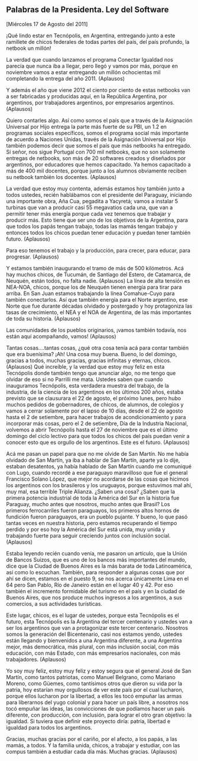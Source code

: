 Palabras de la Presidenta. Ley del Software
-------------------------------------------

[Miércoles 17 de Agosto del 2011]

¡Qué lindo estar en Tecnópolis, en Argentina, entregando junto a este
ramillete de chicos federales de todas partes del país, del país
profundo, la netbook un millón!

La verdad que cuando lanzamos el programa Conectar Igualdad nos parecía
que nunca iba a llegar, pero llegó y vamos por más, porque en noviembre
vamos a estar entregando un millón ochocientas mil completando la
entrega del año 2011. (Aplausos)

Y además el año que viene 2012 el ciento por ciento de estas netbooks
van a ser fabricadas y producidas aquí, en la República Argentina, por
argentinos, por trabajadores argentinos, por empresarios argentinos.
(Aplausos)

Quiero contarles algo. Así como somos el país que a través de la
Asignación Universal por Hijo entrega la parte más fuerte de su PBI, un
1.2 en programas sociales específicos, somos el programa social más
importante de acuerdo a Naciones Unidas, través de la Asignación
Universal por Hijo también podemos decir que somos el país que más
netbooks ha entregado. Sí señor, nos sigue Portugal con 700 mil
netbooks, que no son solamente entregas de netbooks, son más de 20
softwares creados y diseñados por argentinos, por educadores que hemos
capacitado. Ya hemos capacitado a más de 400 mil docentes, porque junto
a los alumnos obviamente reciben su netbook también los docentes.
(Aplausos)

La verdad que estoy muy contenta, además estamos hoy también junto a
todos ustedes, recién hablábamos con el presidente del Paraguay,
iniciando una importante obra, Aña Cua, pegadita a Yacyretá; vamos a
instalar 5 turbinas que van a producir casi 55 megavatios cada una, que
van a permitir tener más energía porque cada vez tenemos que trabajar y
producir más. Esto tiene que ser uno de los objetivos de la Argentina,
para que todos los papás tengan trabajo, todas las mamás tengan trabajo
y entonces todos los chicos puedan tener educación y puedan tener
también futuro. (Aplausos)

Para eso tenemos el trabajo y la producción, para crecer, para educar,
para progresar. (Aplausos)

Y estamos también inaugurando el tramo de más de 500 kilómetros. Acá hay
muchos chicos, de Tucumán, de Santiago del Estero, de Catamarca, de
Neuquén, están todos, no falta nadie. (Aplausos) La línea de alta
tensión es NEA-NOA, chicos, porque los de Neuquén tienen energía para
tirar para arriba. En San Juan estamos trabajando la línea Comahue-Cuyo
para también conectarlos. Así que también energía para el Norte
argentino, ese Norte que fue durante décadas olvidado y postergado y hoy
protagoniza las tasas de crecimiento, el NEA y el NOA de Argentina, de
las más importantes de toda su historia. (Aplausos)

Las comunidades de los pueblos originarios, ¡vamos también todavía, nos
están aquí acompañando, vamos! (Aplausos)

Tantas cosas....tantas cosas, ¿qué otra cosa tenía acá para contar
también que era buenísima? ¡Ah! Una cosa muy buena. Bueno, lo del
domingo, gracias a todos, muchas gracias, gracias infinitas y eternas,
chicos. (Aplausos) Qué increíble, y la verdad que estoy muy feliz en
esta Tecnópolis donde también tengo que anunciar algo, no me tengo que
olvidar de eso si no Parrilli me mata. Ustedes saben que cuando
inauguramos Tecnópolis, esta verdadera muestra del trabajo, de la
industria, de la ciencia de los argentinos en los últimos 200 años,
estaba previsto que se clausurara el 22 de agosto, el próximo lunes,
pero hubo muchos pedidos de gobernadores, de chicos, de alumnos, de
colegios y vamos a cerrar solamente por el lapso de 10 días, desde el 22
de agosto hasta el 2 de setiembre, para hacer trabajos de
acondicionamiento y para incorporar más cosas, pero el 2 de setiembre,
Día de la Industria Nacional, volvemos a abrir Tecnópolis hasta el 27 de
noviembre que es el último domingo del ciclo lectivo para que todos los
chicos del país puedan venir a conocer esto que es orgullo de los
argentinos. Este es el futuro. (Aplausos)

Acá me pasan un papel para que no me olvide de San Martín. No me había
olvidado de San Martín, ya iba a hablar de San Martín, aparte ya lo
dije, estaban desatentos, ya había hablado de San Martín cuando me
comuniqué con Lugo, cuando recordé a ese paraguayo maravilloso que fue
el general Francisco Solano López, que mejor no acordarse de las cosas
que hicimos los argentinos con los brasileros y los uruguayos, porque
estuvimos mal ahí, muy mal, esa terrible Triple Alianza. ¿Saben una
cosa? ¿Saben que la primera potencia industrial de toda la América del
Sur en la historia fue Paraguay, mucho antes que nosotros, mucho antes
que Brasil? Los primeros ferrocarriles fueron paraguayos, los primeros
altos hornos de fundición fueron paraguayos, era un pueblo pujante. Y
bueno, lo que pasó tantas veces en nuestra historia, pero estamos
recuperando el tiempo perdido y por eso hoy la América del Sur está
unida, muy unida y trabajando fuerte para seguir creciendo juntos con
inclusión social. (Aplausos)

Estaba leyendo recién cuando venía, me pasaron un artículo, que la Unión
de Bancos Suizos, que es uno de los bancos más importantes del mundo,
dice que la Ciudad de Buenos Aires es la más barata de toda
Latinoamérica, así como lo escuchan. También, para responder a algunas
cosas que por ahí se dicen, estamos en el puesto 9, se nos acerca
únicamente Lima en el 64 pero San Pablo, Río de Janeiro están en el
lugar 40 y 42. Por eso también el incremento formidable del turismo en
el país y en la ciudad de Buenos Aires, que nos produce muchos ingresos
a los argentinos, a sus comercios, a sus actividades turísticas.

Este lugar, chicos, es el lugar de ustedes, porque esta Tecnópolis es el
futuro, esta Tecnópolis es la Argentina del tercer centenario y ustedes
van a ser los argentinos que van a protagonizar este tercer centenario.
Nosotros somos la generación del Bicentenario, casi nos estamos yendo,
ustedes están llegando y bienvenidos a una Argentina diferente, a una
Argentina mejor, más democrática, más plural, con más inclusión social,
con más educación, con más Estado, con más empresarios nacionales, con
más trabajadores. (Aplausos)

Yo soy muy feliz, estoy muy feliz y estoy segura que el general José de
San Martín, como tantos patriotas, como Manuel Belgrano, como Mariano
Moreno, como Güemes, como tantísimos otros que dieron su vida por la
patria, hoy estarían muy orgullosos de ver este país por el cual
lucharon, porque ellos lucharon por la libertad, a ellos les tocó
empuñar las armas para liberarnos del yugo colonial y para hacer un país
libre, a nosotros nos tocó empuñar las ideas, las convicciones de que
podíamos hacer un país diferente, con producción, con inclusión, para
lograr el otro gran objetivo: la igualdad. Si tuviera que definir este
proyecto diría: patria, libertad e igualdad para todos los argentinos.

Gracias, muchas gracias por el cariño, por el afecto, a los papás, a las
mamás, a todos. Y la familia unida, chicos, a trabajar y estudiar, con
las compus también a estudiar cada día más. Muchas gracias. (Aplausos)
